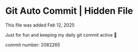 # Git Auto Commit | Hidden File

This file was added Feb 12, 2025

Just for fun and keeping my daily git commit active 🤪

commit number: 2082265
